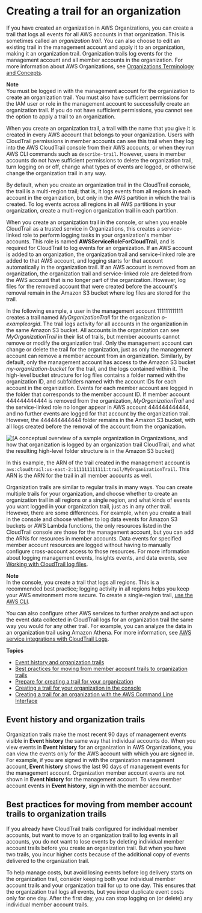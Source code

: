 # Creating a trail for an organization<a name="creating-trail-organization"></a>

If you have created an organization in AWS Organizations, you can create a trail that logs all events for all AWS accounts in that organization\. This is sometimes called an *organization trail*\. You can also choose to edit an existing trail in the management account and apply it to an organization, making it an organization trail\. Organization trails log events for the management account and all member accounts in the organization\. For more information about AWS Organizations, see [Organizations Terminology and Concepts](https://docs.aws.amazon.com/organizations/latest/userguide/orgs_getting-started_concepts.html)\.

**Note**  
You must be logged in with the management account for the organization to create an organization trail\. You must also have sufficient permissions for the IAM user or role in the management account to successfully create an organization trail\. If you do not have sufficient permissions, you cannot see the option to apply a trail to an organization\.

When you create an organization trail, a trail with the name that you give it is created in every AWS account that belongs to your organization\. Users with CloudTrail permissions in member accounts can see this trail when they log into the AWS CloudTrail console from their AWS accounts, or when they run AWS CLI commands such as `describe-trail`\. However, users in member accounts do not have sufficient permissions to delete the organization trail, turn logging on or off, change what types of events are logged, or otherwise change the organization trail in any way\.

By default, when you create an organization trail in the CloudTrail console, the trail is a multi\-region trail; that is, it logs events from all regions in each account in the organization, but only in the AWS partition in which the trail is created\. To log events across all regions in all AWS partitions in your organization, create a multi\-region organization trail in each partition\.

When you create an organization trail in the console, or when you enable CloudTrail as a trusted service in Organizations, this creates a service\-linked role to perform logging tasks in your organization's member accounts\. This role is named **AWSServiceRoleForCloudTrail**, and is required for CloudTrail to log events for an organization\. If an AWS account is added to an organization, the organization trail and service\-linked role are added to that AWS account, and logging starts for that account automatically in the organization trail\. If an AWS account is removed from an organization, the organization trail and service\-linked role are deleted from the AWS account that is no longer part of the organization\. However, log files for the removed account that were created before the account's removal remain in the Amazon S3 bucket where log files are stored for the trail\.

In the following example, a user in the management account 111111111111 creates a trail named *MyOrganizationTrail* for the organization *o\-exampleorgid*\. The trail logs activity for all accounts in the organization in the same Amazon S3 bucket\. All accounts in the organization can see *MyOrganizationTrail* in their list of trails, but member accounts cannot remove or modify the organization trail\. Only the management account can change or delete the trail for the organization, just as only the management account can remove a member account from an organization\. Similarly, by default, only the management account has access to the Amazon S3 bucket *my\-organization\-bucket* for the trail, and the logs contained within it\. The high\-level bucket structure for log files contains a folder named with the organization ID, and subfolders named with the account IDs for each account in the organization\. Events for each member account are logged in the folder that corresponds to the member account ID\. If member account 444444444444 is removed from the organization, *MyOrganizationTrail* and the service\-linked role no longer appear in AWS account 444444444444, and no further events are logged for that account by the organization trail\. However, the 444444444444 folder remains in the Amazon S3 bucket, with all logs created before the removal of the account from the organization\.

![\[A conceptual overview of a sample organization in Organizations, and how that organization is logged by an organization trail CloudTrail, and what the resulting high-level folder structure is in the Amazon S3 bucket\]](http://docs.aws.amazon.com/awscloudtrail/latest/userguide/images/organization-trail.png)

In this example, the ARN of the trail created in the management account is `aws:cloudtrail:us-east-2:111111111111:trail/MyOrganizationTrail`\. This ARN is the ARN for the trail in all member accounts as well\.

Organization trails are similar to regular trails in many ways\. You can create multiple trails for your organization, and choose whether to create an organization trail in all regions or a single region, and what kinds of events you want logged in your organization trail, just as in any other trail\. However, there are some differences\. For example, when you create a trail in the console and choose whether to log data events for Amazon S3 buckets or AWS Lambda functions, the only resources listed in the CloudTrail console are those for the management account, but you can add the ARNs for resources in member accounts\. Data events for specified member account resources are logged without having to manually configure cross\-account access to those resources\. For more information about logging management events, Insights events, and data events, see [Working with CloudTrail log files](cloudtrail-working-with-log-files.md)\.

**Note**  
In the console, you create a trail that logs all regions\. This is a recommended best practice; logging activity in all regions helps you keep your AWS environment more secure\. To create a single\-region trail, [use the AWS CLI](cloudtrail-create-and-update-a-trail-by-using-the-aws-cli-create-trail.md#cloudtrail-create-and-update-a-trail-by-using-the-aws-cli-examples-single)\.

You can also configure other AWS services to further analyze and act upon the event data collected in CloudTrail logs for an organization trail the same way you would for any other trail\. For example, you can analyze the data in an organization trail using Amazon Athena\. For more information, see [AWS service integrations with CloudTrail Logs](cloudtrail-aws-service-specific-topics.md#cloudtrail-aws-service-specific-topics-integrations)\.

**Topics**
+ [Event history and organization trails](#creating-an-organizational-trail-event-history)
+ [Best practices for moving from member account trails to organization trails](#creating-an-organizational-trail-best-practice)
+ [Prepare for creating a trail for your organization](creating-an-organizational-trail-prepare.md)
+ [Creating a trail for your organization in the console](creating-an-organizational-trail-in-the-console.md)
+ [Creating a trail for an organization with the AWS Command Line Interface](cloudtrail-create-and-update-an-organizational-trail-by-using-the-aws-cli.md)

## Event history and organization trails<a name="creating-an-organizational-trail-event-history"></a>

Organization trails make the most recent 90 days of management events visible in **Event history** the same way that individual accounts do\. When you view events in **Event history** for an organization in AWS Organizations, you can view the events only for the AWS account with which you are signed in\. For example, if you are signed in with the organization management account, **Event history** shows the last 90 days of management events for the management account\. Organization member account events are not shown in **Event history** for the management account\. To view member account events in **Event history**, sign in with the member account\.

## Best practices for moving from member account trails to organization trails<a name="creating-an-organizational-trail-best-practice"></a>

If you already have CloudTrail trails configured for individual member accounts, but want to move to an organization trail to log events in all accounts, you do not want to lose events by deleting individual member account trails before you create an organization trail\. But when you have two trails, you incur higher costs because of the additional copy of events delivered to the organization trail\.

To help manage costs, but avoid losing events before log delivery starts on the organization trail, consider keeping both your individual member account trails and your organization trail for up to one day\. This ensures that the organization trail logs all events, but you incur duplicate event costs only for one day\. After the first day, you can stop logging on \(or delete\) any individual member account trails\.
